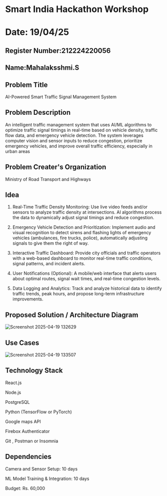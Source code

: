 # Smart India Hackathon Workshop
# Date: 19/04/25
## Register Number:212224220056
## Name:Mahalaksshmi.S

## Problem Title 
AI-Powered Smart Traffic Signal Management System



## Problem Description
An intelligent traffic management system that uses AI/ML algorithms to optimize traffic signal timings in real-time based on vehicle density, traffic flow data, and emergency vehicle detection. The system leverages computer vision and sensor inputs to reduce congestion, prioritize emergency vehicles, and improve overall traffic efficiency, especially in urban areas
## Problem Creater's Organization
Ministry of Road Transport and Highways


## Idea
1. Real-Time Traffic Density Monitoring:
Use live video feeds and/or sensors to analyze traffic density at intersections. AI algorithms process the data to dynamically adjust signal timings and reduce congestion.


2. Emergency Vehicle Detection and Prioritization:
Implement audio and visual recognition to detect sirens and flashing lights of emergency vehicles (ambulances, fire trucks, police), automatically adjusting signals to give them the right of way.


3. Interactive Traffic Dashboard:
Provide city officials and traffic operators with a web-based dashboard to monitor real-time traffic conditions, signal patterns, and incident alerts.


4. User Notifications (Optional):
A mobile/web interface that alerts users about optimal routes, signal wait times, and real-time congestion levels.


5. Data Logging and Analytics:
Track and analyze historical data to identify traffic trends, peak hours, and propose long-term infrastructure improvements.







## Proposed Solution / Architecture Diagram

![Screenshot 2025-04-19 132629](https://github.com/user-attachments/assets/9c3c8f01-46ba-4f14-a098-703e40f88dd8)


## Use Cases

![Screenshot 2025-04-19 133507](https://github.com/user-attachments/assets/6eb56487-3050-46d7-b37c-ae0664f1815e)


## Technology Stack
React.js

Node.js 

PostgreSQL


Python (TensorFlow or PyTorch)


Google maps API

Firebox Authenticator

Git , Postman or Insomnia

## Dependencies

Camera and Sensor Setup: 10 days

ML Model Training & Integration: 10 days

Budget: Rs. 60,000



